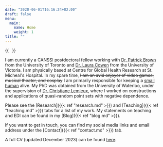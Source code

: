 ```yaml
---
date: "2020-06-01T16:16:24+02:00"
draft: false
menu:
  main:
    name: Home
    weight: 1
title: ""
---
```


{{<image float="right" width="11em" frame="true" caption="Me in 2022" src="img/gyd_me.jpg" >}}

<!--- This website is under construction. -->

<!--- **About me**: -->

I am currently a CANSSI postdoctoral fellow working with [Dr. Patrick Brown](https://www.statistics.utoronto.ca/people/directories/all-faculty/patrick-brown) from the University of Toronto and [Dr. Laura Cowen](https://www.uvic.ca/science/math-statistics/people/home/faculty/cowen_laura.php) from the University of Victoria. I am physically based at Centre for Global Health Research at St. Micheal's Hospital. In my spare time, ~~I am an avid enjoyer of video games, musical theater, and cosplay~~ I am primarily responsible for keeping a [small human](https://www.instagram.com/markusdong22/) alive. My PhD was obtained from the University of Waterloo, under the supervision of [Dr. Christiane Lemieux](https://uwaterloo.ca/scholar/clemieux), where I worked on constructions and applications of quasi-random point sets with negative dependence. 

Please see the [Research]({{< ref "research.md" >}}) and [Teaching]({{< ref "teaching.md" >}}) tabs for a list of my work.
My statements on teaching and EDI can be found in my [Blog]({{< ref "blog.md" >}}).

If you want to get in touch, you can find my social media links and email address under the [Contact]({{< ref "contact.md" >}}) tab.

A full CV (updated December 2023) can be found [here](https://graciadong.github.io/CV_GYD.pdf).

